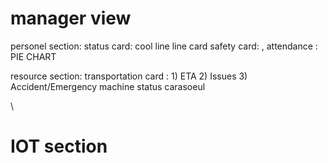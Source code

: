 # manager view

personel section:
status card: cool line line card
safety card: ,
attendance : PIE CHART

resource section:
transportation card : 1) ETA 2) Issues 3) Accident/Emergency
machine status carasoeul

\

# IOT section
